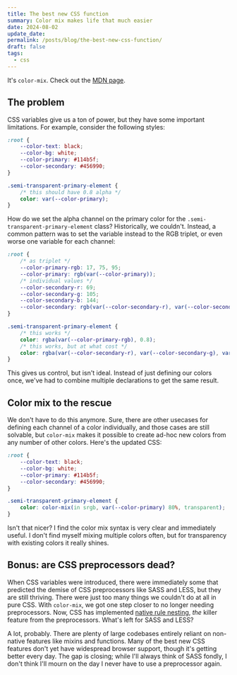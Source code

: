 ```yaml
---
title: The best new CSS function
summary: Color mix makes life that much easier
date: 2024-08-02
update_date: 
permalink: /posts/blog/the-best-new-css-function/
draft: false
tags:
  - css
---
```

It's `color-mix`. Check out the [MDN page](https://developer.mozilla.org/en-US/docs/Web/CSS/color_value/color-mix).

## The problem

CSS variables give us a ton of power, but they have some important limitations. For example, consider the following styles:

```css
:root {
    --color-text: black;
    --color-bg: white;
    --color-primary: #114b5f;
    --color-secondary: #456990;
}

.semi-transparent-primary-element {
    /* this should have 0.8 alpha */
    color: var(--color-primary);
}
```

How do we set the alpha channel on the primary color for the `.semi-transparent-primary-element` class? Historically, we couldn't. Instead, a common pattern was to set the variable instead to the RGB triplet, or even worse one variable for each channel:

```css
:root {
    /* as triplet */
    --color-primary-rgb: 17, 75, 95;
    --color-primary: rgb(var(--color-primary));
    /* individual values */
    --color-secondary-r: 69;
    --color-secondary-g: 105;
    --color-secondary-b: 144;
    --color-secondary: rgb(var(--color-secondary-r), var(--color-secondary-g), var(--color-secondary-b));
}

.semi-transparent-primary-element {
    /* this works */
    color: rgba(var(--color-primary-rgb), 0.8);
    /* this works, but at what cost */
    color: rgba(var(--color-secondary-r), var(--color-secondary-g), var(--color-secondary-b), 0.8);
}
```

This gives us control, but isn't ideal. Instead of just defining our colors once, we've had to combine multiple declarations to get the same result.

## Color mix to the rescue

We don't have to do this anymore. Sure, there are other usecases for defining each channel of a color individually, and those cases are still solvable, but `color-mix` makes it possible to create ad-hoc new colors from any number of other colors. Here's the updated CSS:

```css
:root {
    --color-text: black;
    --color-bg: white;
    --color-primary: #114b5f;
    --color-secondary: #456990;
}

.semi-transparent-primary-element {
    color: color-mix(in srgb, var(--color-primary) 80%, transparent);
}
```

Isn't that nicer? I find the color mix syntax is very clear and immediately useful. I don't find myself mixing multiple colors often, but for transparency with existing colors it really shines.

## Bonus: are CSS preprocessors dead?

When CSS variables were introduced, there were immediately some that predicted the demise of CSS preprocessors like SASS and LESS, but they are still thriving. There were just too many things we couldn't do at all in pure CSS. With `color-mix`, we got one step closer to no longer needing preprocessors. Now, CSS has implemented [native rule nesting](https://developer.mozilla.org/en-US/docs/Web/CSS/CSS_nesting/Using_CSS_nesting), *the* killer feature from the preprocessors. What's left for SASS and LESS?

A lot, probably. There are plenty of large codebases entirely reliant on non-native features like mixins and functions. Many of the best new CSS features don't yet have widespread browser support, though it's getting better every day. The gap is closing; while I'll always think of SASS fondly, I don't think I'll mourn on the day I never have to use a preprocessor again.
